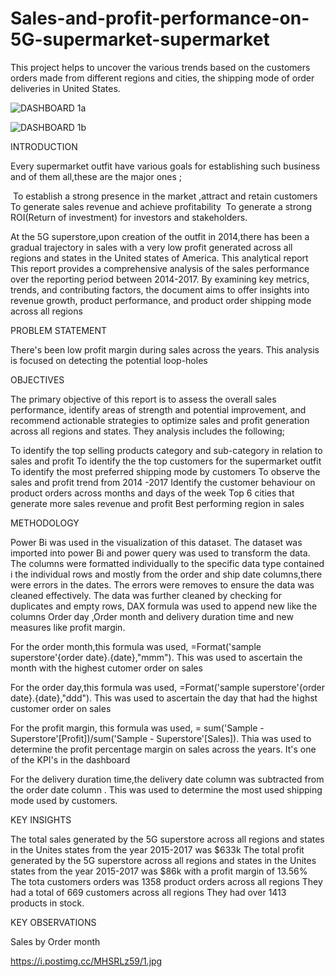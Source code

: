# Sales-and-profit-performance-on-5G-supermarket-supermarket
This project helps to uncover the various trends based on the customers orders made from different regions and cities, the shipping mode of order deliveries in United States.

![DASHBOARD 1a](https://github.com/user-attachments/assets/5cf58bcb-0010-4239-b4ba-de41d7ea84bc)

![DASHBOARD 1b](https://github.com/user-attachments/assets/6750910d-6cd1-4af0-a4cb-238b3ed05b72)

INTRODUCTION

Every supermarket outfit have various goals for establishing such business and of them all,these are the major ones ;

 To establish a strong presence in the market ,attract and retain customers
To generate sales revenue and achieve profitability
 To generate a strong ROI(Return of investment) for investors and stakeholders.

At the 5G superstore,upon creation of the outfit in 2014,there has been a gradual trajectory in sales with a very low profit generated across all regions and states in the United states of America. This analytical report This report provides a comprehensive analysis of the sales performance over the reporting period between 2014-2017. By examining key metrics, trends, and contributing factors, the document aims to offer insights into revenue growth, product performance, and product order shipping mode across all regions

PROBLEM STATEMENT

There's been low profit margin during sales across the years. This analysis is focused on detecting the potential loop-holes

OBJECTIVES

The primary objective of this report is to assess the overall sales performance, identify areas of strength and potential improvement, and recommend actionable strategies to optimize sales and profit generation across all regions and states. They analysis includes the following;

To identify the top selling products category and sub-category in relation to sales and profit
To identify the the top customers for the supermarket outfit
To identify the most preferred shipping mode by customers
To observe the sales and profit trend from 2014 -2017
Identify the customer behaviour on product orders across months and days of the week
Top 6 cities that generate more sales revenue and profit
Best performing region in sales

METHODOLOGY

Power Bi was used in the visualization of this dataset. The dataset was imported into power Bi and power query was used to transform the data. The columns were formatted individually to the specific data type contained i the individual rows and mostly from the order and ship date columns,there were errors in the dates. The errors were removes to ensure the data was cleaned effectively. The data was further cleaned by checking for duplicates and empty rows, DAX formula was used to append new like the columns Order day ,Order month and delivery duration time and new measures like profit margin.

For the order month,this formula was used, =Format('sample superstore'{order date}.{date},"mmm"). This was used to ascertain the month with the highest cutomer order on sales

For the order day,this formula was used, =Format('sample superstore'{order date}.{date},"ddd"). This was used to ascertain the day that had the highst customer order on sales

For the profit margin, this formula was used, = sum('Sample - Superstore'[Profit])/sum('Sample - Superstore'[Sales]). Thia was used to determine the profit percentage margin on sales across the years. It's one of the KPI's in the dashboard

For the delivery duration time,the delivery date column was subtracted from the order date column . This was used to determine the most used shipping mode used by customers.

KEY INSIGHTS

The total sales generated by the 5G superstore across all regions and states in the Unites states from the year 2015-2017 was $633k
The total profit generated by the 5G superstore across all regions and states in the Unites states from the year 2015-2017 was $86k with a profit margin of 13.56%
The tota customers orders was 1358 product orders across all regions
They had a total of 669 customers across all regions
They had over 1413 products in stock.

KEY OBSERVATIONS

Sales by Order month

https://i.postimg.cc/MHSRLz59/1.jpg
